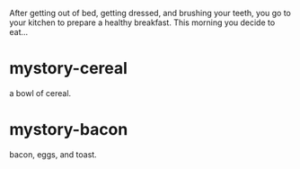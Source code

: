 After getting out of bed, getting dressed, and brushing your teeth, you go to your kitchen to prepare a healthy breakfast. This morning you decide to eat...

# mystory-cereal
a bowl of cereal.

# mystory-bacon
bacon, eggs, and toast.